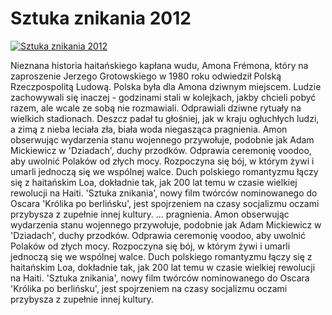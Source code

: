 Sztuka znikania 2012 
=============
[![Sztuka znikania 2012 ](http://vidos.pl/images/player.gif)](http://vidos.pl/sztuka-znikania-2012)

 Nieznana historia haitańskiego kapłana wudu, Amona Frémona, który na zaproszenie Jerzego Grotowskiego w 1980 roku odwiedził Polską Rzeczpospolitą Ludową. Polska była dla Amona dziwnym miejscem. Ludzie zachowywali się inaczej - godzinami stali w kolejkach, jakby chcieli pobyć razem, ale wcale ze sobą nie rozmawiali. Odprawiali dziwne rytuały na wielkich stadionach. Deszcz padał tu głośniej, jak w kraju ogłuchłych ludzi, a zimą z nieba leciała zła, biała woda niegasząca pragnienia. Amon obserwując wydarzenia stanu wojennego przywołuje, podobnie jak Adam Mickiewicz w 'Dziadach', duchy przodków. Odprawia ceremonię voodoo, aby uwolnić Polaków od złych mocy. Rozpoczyna się bój, w którym żywi i umarli jednoczą się we wspólnej walce. Duch polskiego romantyzmu łączy się z haitańskim Loa, dokładnie tak, jak 200 lat temu w czasie wielkiej rewolucji na Haiti. 'Sztuka znikania', nowy film twórców nominowanego do Oscara 'Królika po berlińsku', jest spojrzeniem na czasy socjalizmu oczami przybysza z zupełnie innej kultury.   ... pragnienia. Amon obserwując wydarzenia stanu wojennego przywołuje, podobnie jak Adam Mickiewicz w 'Dziadach', duchy przodków. Odprawia ceremonię voodoo, aby uwolnić Polaków od złych mocy. Rozpoczyna się bój, w którym żywi i umarli jednoczą się we wspólnej walce. Duch polskiego romantyzmu łączy się z haitańskim Loa, dokładnie tak, jak 200 lat temu w czasie wielkiej rewolucji na Haiti. 'Sztuka znikania', nowy film twórców nominowanego do Oscara 'Królika po berlińsku', jest spojrzeniem na czasy socjalizmu oczami przybysza z zupełnie innej kultury.
